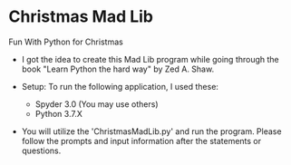 # Christmas Mad Lib

Fun With Python for Christmas

 - I got the idea to create this Mad Lib program while going through the book "Learn Python the hard way" by Zed A. Shaw.

 - Setup: To run the following application, I used these:
     - Spyder 3.0 (You may use others)
     - Python 3.7.X
  
  - You will utilize the 'ChristmasMadLib.py' and run the program.  Please follow the prompts and input information after the statements or questions.
